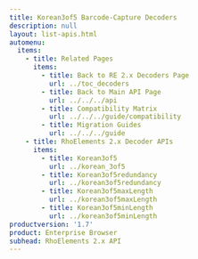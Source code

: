 ```yaml
---
title: Korean3of5 Barcode-Capture Decoders
description: null
layout: list-apis.html
automenu:
  items:
    - title: Related Pages
      items:
        - title: Back to RE 2.x Decoders Page
          url: ../toc_decoders
        - title: Back to Main API Page
          url: ../../../api
        - title: Compatibility Matrix
          url: ../../../guide/compatibility
        - title: Migration Guides
          url: ../../../guide
    - title: RhoElements 2.x Decoder APIs
      items:
        - title: Korean3of5
          url: ../korean_3of5
        - title: Korean3of5redundancy
          url: ../korean3of5redundancy
        - title: Korean3of5maxLength
          url: ../korean3of5maxLength
        - title: Korean3of5minLength
          url: ../korean3of5minLength
productversion: '1.7'
product: Enterprise Browser
subhead: RhoElements 2.x API
---
```




